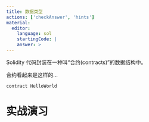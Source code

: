 ```yaml
---
title: 数据类型
actions: ['checkAnswer', 'hints']
material:
  editor:
    language: sol
    startingCode: |
    answer: >
---
```


Solidity 代码封装在一种叫“合约(contracts)”的数据结构中。

合约看起来是这样的...

```
contract HelloWorld

```

# 实战演习

